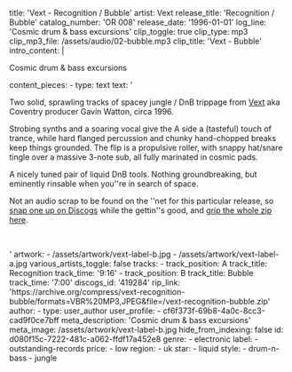 title: 'Vext - Recognition / Bubble'
artist: Vext
release_title: 'Recognition / Bubble'
catalog_number: 'OR 008'
release_date: '1996-01-01'
log_line: 'Cosmic drum & bass excursions'
clip_toggle: true
clip_type: mp3
clip_mp3_file: /assets/audio/02-bubble.mp3
clip_title: 'Vext - Bubble'
intro_content: |
  <p>Cosmic drum & bass excursions
  </p>
content_pieces:
  -
    type: text
    text: '<p>Two solid, sprawling tracks of spacey jungle / DnB trippage from <a href="https://www.discogs.com/artist/2313-Vext" target="_blank">Vext</a> aka Coventry producer Gavin Watton, circa 1996.</p><p>Strobing synths and a soaring vocal give the A side a (tasteful) touch of trance, while hard flanged percussion and chunky hand-chopped breaks keep things grounded. The flip is a propulsive roller, with snappy hat/snare tingle over a massive 3-note sub, all fully marinated in cosmic pads.</p><p>A nicely tuned pair of liquid DnB tools. Nothing groundbreaking, but eminently rinsable when you''re in search of space.</p><p>Not an audio scrap to be found on the ''net for this particular release, so <a href="https://www.discogs.com/sell/release/419284" target="_blank">snap one up on Discogs</a>&nbsp;while the gettin''s good, and <a href="https://archive.org/compress/vext-recognition-bubble/formats=VBR%20MP3,JPEG&amp;file=/vext-recognition-bubble.zip" target="_blank">grip the whole zip here</a>.&nbsp;</p><p><br></p>'
artwork:
  - /assets/artwork/vext-label-b.jpg
  - /assets/artwork/vext-label-a.jpg
various_artists_toggle: false
tracks:
  -
    track_position: A
    track_title: Recognition
    track_time: '9:16'
  -
    track_position: B
    track_title: Bubble
    track_time: '7:00'
discogs_id: '419284'
rip_link: 'https://archive.org/compress/vext-recognition-bubble/formats=VBR%20MP3,JPEG&file=/vext-recognition-bubble.zip'
author:
  -
    type: user_author
    user_profile:
      - cf6f373f-69b8-4a0c-8cc3-cad9f0ce7bff
meta_description: 'Cosmic drum & bass excursions'
meta_image: /assets/artwork/vext-label-b.jpg
hide_from_indexing: false
id: d080f15c-7222-481c-a062-ffdf17a452e8
genre:
  - electronic
label:
  - outstanding-records
price:
  - low
region:
  - uk
star:
  - liquid
style:
  - drum-n-bass
  - jungle
